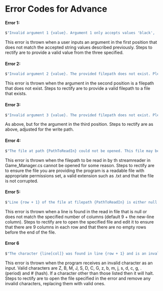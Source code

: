 # Error Codes for Advance

#### Error 1: 
```csharp
$"Invalid argument 1 {value}. Argument 1 only accepts values 'black', 'white' or 'name.'"
```
This error is thrown when a user inputs an argument in the first position that does not match the accepted string 
values described previously. Steps to rectify are to provide a valid value from the three specified. 

#### Error 2:
```csharp
$"Invalid argument 2 {value}. The provided filepath does not exist. Please try again with a valid filepath."
```
This error is thrown when the argument in the second position is a filepath that does not exist. Steps to rectify are to 
provide a valid filepath to a file that exists.

#### Error 3:
```csharp
$"Invalid argument 3 {value}. The provided filepath does not exist. Please try again with a valid filepath."
```
As above, but for the argument in the third position. Steps to rectify are as above, adjusted for the write path.

#### Error 4:
```csharp
$"The file at path {PathToReadIn} could not be opened. This file may be the wrong type or corrupted, please try a new file."
```
This error is thrown when the filepath to be read in by th streamreader in Game_Manager.cs cannot be opened for some
reason. Steps to rectify are to ensure the file you are providing the program is a readable file with appropriate 
permissions set, a valid extension such as .txt and that the file is not corrupted.

#### Error 5: 
```csharp
$"Line {row + 1} of the file at filepath {PathToReadIn} is either null or contains the incorrect number of columns. Please try a new file or edit the existing one."
```
This error is thrown when a line is found in the read in file that is null or does not match the specified number
of columns (default 9 + the new-line column). Steps to rectify are to open the specified file and edit it to ensure that there are 9 columns
in each row and that there are no empty rows before the end of the file.

#### Error 6
```csharp
$"The character {line[col]} was found in line {row + 1} and is an invalid character. Please try a new file or edit the existing one."
```
This error is thrown when the program receives an invalid character as an input. Valid characters are Z, B, M, J, S, D, 
C, G, z, b, m, j, s, d, c, g, . (period) and # (hash). If a character other than those listed then it will halt. Steps 
to rectify are to open the file specified in the error and remove any invalid characters, replacing them with valid ones.
